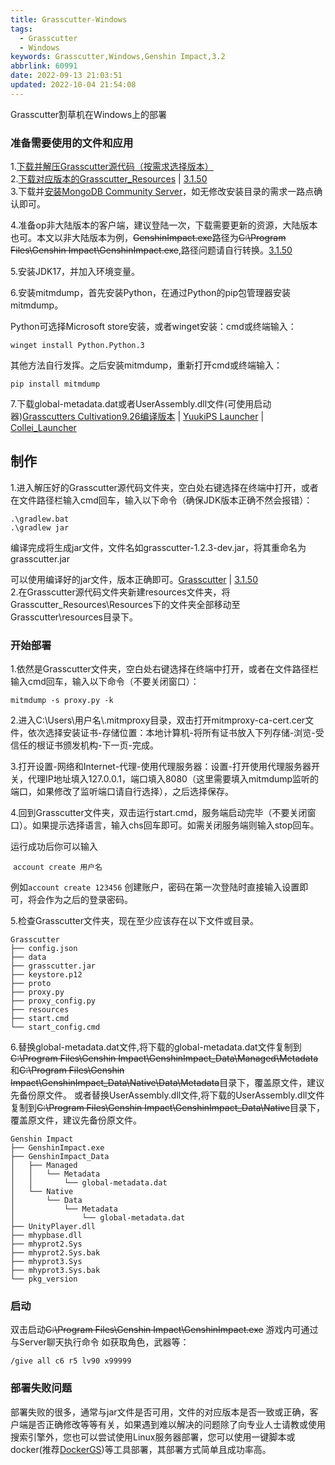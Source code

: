 ```yaml
---
title: Grasscutter-Windows
tags:
  - Grasscutter
  - Windows
keywords: Grasscutter,Windows,Genshin Impact,3.2
abbrlink: 60991
date: 2022-09-13 21:03:51
updated: 2022-10-04 21:54:08
---
```

Grasscutter割草机在Windows上的部署
<!-- more -->
### 准备需要使用的文件和应用

1.[下载并解压Grasscutter源代码（按需求选择版本）](https://github.com/Grasscutters/Grasscutter)         
2.[下载对应版本的Grasscutter_Resources](https://github.com/tamilpp25/Grasscutter_Resources) | [3.1.50](https://github.com/snoobi-seggs/nahida_seggs/tree/master/resources)  
3.下载并[安装MongoDB Community Server](https://fastdl.mongodb.org/windows/mongodb-windows-x86_64-6.0.2-signed.msi)，如无修改安装目录的需求一路点确认即可。

4.准备op非大陆版本的客户端，建议登陆一次，下载需要更新的资源，大陆版本也可。本文以非大陆版本为例，~~GenshinImpact.exe~~路径为~~C:\Program Files\Genshin Impact\GenshinImpact.exe~~,路径问题请自行转换。[3.1.50](https://pan.baidu.com/s/1vg54kSPO2Si86s2zoIS0pg?pwd=wcop)

5.安装JDK17，并加入环境变量。

6.安装mitmdump，首先安装Python，在通过Python的pip包管理器安装mitmdump。

Python可选择Microsoft store安装，或者winget安装：cmd或终端输入：

```shell
winget install Python.Python.3
```

其他方法自行发挥。之后安装mitmdump，重新打开cmd或终端输入：

```shell
pip install mitmdump
```

7.下载global-metadata.dat或者UserAssembly.dll文件(可使用启动器)[Grasscutters Cultivation9.26编译版本](https://drive.google.com/file/d/1eLRbtdSdKlSUeoE2yh_dNssXE35NNkhL/view?usp=sharing) | [YuukiPS Launcher](https://github.com/akbaryahya/YuukiPS-Launcher) | [Collei_Launcher](https://github.com/Bambi5/Collei_Launcher)

## 制作

1.进入解压好的Grasscutter源代码文件夹，空白处右键选择在终端中打开，或者在文件路径栏输入cmd回车，输入以下命令（确保JDK版本正确不然会报错）：

```shell
.\gradlew.bat
.\gradlew jar
```

编译完成将生成jar文件，文件名如grasscutter-1.2.3-dev.jar，将其重命名为grasscutter.jar

可以使用编译好的jar文件，版本正确即可。[Grasscutter](https://github.com/Grasscutters/Grasscutter/releases) | [3.1.50](https://github.com/snoobi-seggs/nahida_seggs/blob/master/grasscutter-1.2.3-dev.jar)       
2.在Grasscutter源代码文件夹新建resources文件夹，将Grasscutter_Resources\Resources下的文件夹全部移动至Grasscutter\resources目录下。

### 开始部署

1.依然是Grasscutter文件夹，空白处右键选择在终端中打开，或者在文件路径栏输入cmd回车，输入以下命令（不要关闭窗口）：

```shell
mitmdump -s proxy.py -k
```

2.进入C:\Users\用户名\\.mitmproxy目录，双击打开mitmproxy-ca-cert.cer文件，依次选择安装证书-存储位置：本地计算机-将所有证书放入下列存储-浏览-受信任的根证书颁发机构-下一页-完成。

3.打开设置-网络和Internet-代理-使用代理服务器：设置-打开使用代理服务器开关，代理IP地址填入127.0.0.1，端口填入8080（这里需要填入mitmdump监听的端口，如果修改了监听端口请自行选择），之后选择保存。

4.回到Grasscutter文件夹，双击运行start.cmd，服务端启动完毕（不要关闭窗口）。如果提示选择语言，输入chs回车即可。如需关闭服务端则输入stop回车。

运行成功后你可以输入

 `account create 用户名` 

例如`account create 123456`
创建账户，密码在第一次登陆时直接输入设置即可，将会作为之后的登录密码。

5.检查Grasscutter文件夹，现在至少应该存在以下文件或目录。

```TEXT
Grasscutter
├── config.json
├── data
├── grasscutter.jar
├── keystore.p12
├── proto
├── proxy.py
├── proxy_config.py
├── resources
├── start.cmd
└── start_config.cmd
```

6.替换global-metadata.dat文件,将下载的global-metadata.dat文件复制到~~C:\Program Files\Genshin Impact\GenshinImpact_Data\Managed\Metadata~~和~~C:\Program Files\Genshin Impact\GenshinImpact_Data\Native\Data\Metadata~~目录下，覆盖原文件，建议先备份原文件。
或者替换UserAssembly.dll文件,将下载的UserAssembly.dll文件复制到~~C:\Program Files\Genshin Impact\GenshinImpact_Data\Native~~目录下，覆盖原文件，建议先备份原文件。

```TEXT
Genshin Impact
├── GenshinImpact.exe
├── GenshinImpact_Data
│   ├── Managed
│   │   └── Metadata
│   │       └── global-metadata.dat   
│   └── Native
│       └── Data
│           └── Metadata
│               └── global-metadata.dat 
├── UnityPlayer.dll
├── mhypbase.dll
├── mhyprot2.Sys
├── mhyprot2.Sys.bak
├── mhyprot3.Sys
├── mhyprot3.Sys.bak
└── pkg_version
```

### 启动

双击启动~~C:\Program Files\Genshin Impact\GenshinImpact.exe~~
游戏内可通过与Server聊天执行命令
如获取角色，武器等：
```shell
/give all c6 r5 lv90 x99999
```


### 部署失败问题

部署失败的很多，通常与jar文件是否可用，文件的对应版本是否一致或正确，客户端是否正确修改等等有关，如果遇到难以解决的问题除了向专业人士请教或使用搜索引擎外，您也可以尝试使用Linux服务器部署，您可以使用一键脚本或docker(推荐[DockerGS](https://github.com/akbaryahya/DockerGS))等工具部署，其部署方式简单且成功率高。